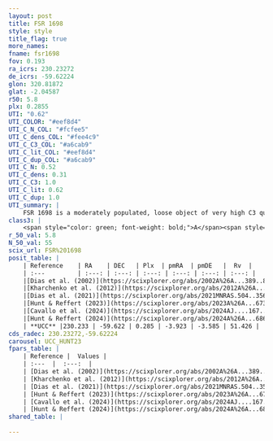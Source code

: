 ```yaml
---
layout: post
title: FSR 1698
style: style
title_flag: true
more_names: 
fname: fsr1698
fov: 0.193
ra_icrs: 230.23272
de_icrs: -59.62224
glon: 320.81872
glat: -2.04587
r50: 5.8
plx: 0.2855
UTI: "0.62"
UTI_COLOR: "#eef8d4"
UTI_C_N_COL: "#fcfee5"
UTI_C_dens_COL: "#fee4c9"
UTI_C_C3_COL: "#a6cab9"
UTI_C_lit_COL: "#eef8d4"
UTI_C_dup_COL: "#a6cab9"
UTI_C_N: 0.52
UTI_C_dens: 0.31
UTI_C_C3: 1.0
UTI_C_lit: 0.62
UTI_C_dup: 1.0
UTI_summary: |
    FSR 1698 is a moderately populated, loose object of very high C3 quality. It is moderately studied in the literature.
class3: |
    <span style="color: green; font-weight: bold;">A</span><span style="color: green; font-weight: bold;">A</span>
r_50_val: 5.8
N_50_val: 55
scix_url: FSR%201698
posit_table: |
    | Reference    | RA    | DEC   | Plx  | pmRA  | pmDE   |  Rv  |
    | :---         | :---: | :---: | :---: | :---: | :---: | :---: |
    |[Dias et al. (2002)](https://scixplorer.org/abs/2002A%26A...389..871D) | 230.242 | -59.628 | -- | -6.07 | -4.12 | -- |
    |[Kharchenko et al. (2012)](https://scixplorer.org/abs/2012A%26A...543A.156K) | 230.241 | -59.62 | -- | -5.19 | -2.3 | -- |
    |[Dias et al. (2021)](https://scixplorer.org/abs/2021MNRAS.504..356D) | 230.234 | -59.627 | 0.248 | -4.028 | -3.531 | -- |
    |[Hunt & Reffert (2023)](https://scixplorer.org/abs/2023A%26A...673A.114H) | 230.233 | -59.622 | 0.289 | -3.901 | -3.576 | 51.566 |
    |[Cavallo et al. (2024)](https://scixplorer.org/abs/2024AJ....167...12C) | 230.251 | -59.607 | 0.29 | -- | -- | -- |
    |[Hunt & Reffert (2024)](https://scixplorer.org/abs/2024A%26A...686A..42H) | 230.233 | -59.622 | 0.289 | -3.901 | -3.576 | 51.566 |
    | **UCC** |230.233 | -59.622 | 0.285 | -3.923 | -3.585 | 51.426 | 
cds_radec: 230.23272,-59.62224
carousel: UCC_HUNT23
fpars_table: |
    | Reference |  Values |
    | :---  |  :---:  |
    | [Dias et al. (2002)](https://scixplorer.org/abs/2002A%26A...389..871D) | `E(B-V)=0.874, Dist=1562.0, Age=8.56` |
    | [Kharchenko et al. (2012)](https://scixplorer.org/abs/2012A%26A...543A.156K) | `e_bv=0.874, distance=1562, log_age=8.56` |
    | [Dias et al. (2021)](https://scixplorer.org/abs/2021MNRAS.504..356D) | `Av=2.907, Dist=3122, logage=7.136, [Fe/H]=0.228` |
    | [Hunt & Reffert (2023)](https://scixplorer.org/abs/2023A%26A...673A.114H) | `AV50=3.234, diffAV50=2.331, MOD50=12.437, logAge50=7.076` |
    | [Cavallo et al. (2024)](https://scixplorer.org/abs/2024AJ....167...12C) | `AV50=3.16, dMod50=12.31, logAge50=7.5, [Fe/H]50=0.57` |
    | [Hunt & Reffert (2024)](https://scixplorer.org/abs/2024A%26A...686A..42H) | `MassJ=1130.08` |
shared_table: |
    
---
```


